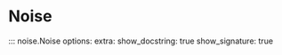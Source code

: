 # Noise

::: noise.Noise
    options:
        extra:
            show_docstring: true
            show_signature: true
